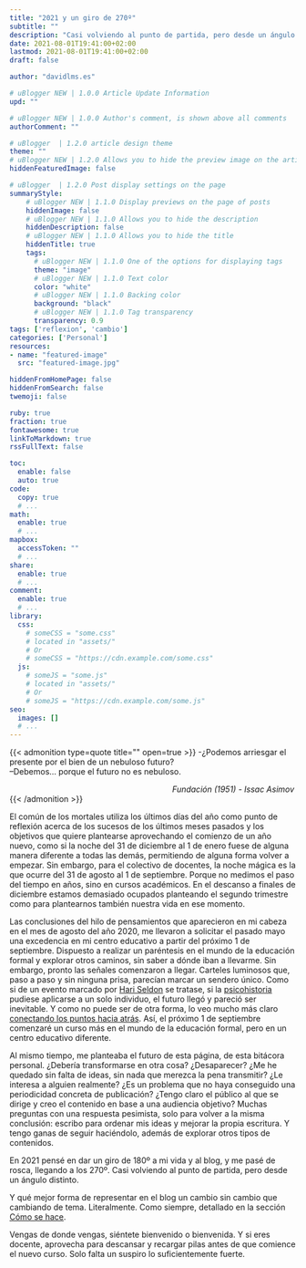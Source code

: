 ```yaml
---
title: "2021 y un giro de 270º"
subtitle: ""
description: "Casi volviendo al punto de partida, pero desde un ángulo distinto"
date: 2021-08-01T19:41:00+02:00
lastmod: 2021-08-01T19:41:00+02:00
draft: false

author: "davidlms.es"

# uBlogger NEW | 1.0.0 Article Update Information
upd: ""

# uBlogger NEW | 1.0.0 Author's comment, is shown above all comments
authorComment: ""

# uBlogger  | 1.2.0 article design theme
theme: ""
# uBlogger NEW | 1.2.0 Allows you to hide the preview image on the article page
hiddenFeaturedImage: false

# uBlogger  | 1.2.0 Post display settings on the page
summaryStyle:
    # uBlogger NEW | 1.1.0 Display previews on the page of posts
    hiddenImage: false
    # uBlogger NEW | 1.1.0 Allows you to hide the description
    hiddenDescription: false
    # uBlogger NEW | 1.1.0 Allows you to hide the title
    hiddenTitle: true
    tags:
      # uBlogger NEW | 1.1.0 One of the options for displaying tags
      theme: "image"
      # uBlogger NEW | 1.1.0 Text color
      color: "white"
      # uBlogger NEW | 1.1.0 Backing color
      background: "black"
      # uBlogger NEW | 1.1.0 Tag transparency
      transparency: 0.9
tags: ['reflexion', 'cambio']
categories: ['Personal']
resources:
- name: "featured-image"
  src: "featured-image.jpg"

hiddenFromHomePage: false
hiddenFromSearch: false
twemoji: false

ruby: true
fraction: true
fontawesome: true
linkToMarkdown: true
rssFullText: false

toc:
  enable: false
  auto: true
code:
  copy: true
  # ...
math:
  enable: true
  # ...
mapbox:
  accessToken: ""
  # ...
share:
  enable: true
  # ...
comment:
  enable: true
  # ...
library:
  css:
    # someCSS = "some.css"
    # located in "assets/"
    # Or
    # someCSS = "https://cdn.example.com/some.css"
  js:
    # someJS = "some.js"
    # located in "assets/"
    # Or
    # someJS = "https://cdn.example.com/some.js"
seo:
  images: []
  # ...
---
```


{{< admonition type=quote title="" open=true >}}
-¿Podemos arriesgar el presente por el bien de un nebuloso futuro?<br>
–Debemos… porque el futuro no es nebuloso.
<div style='text-align:right'><i>Fundación (1951) - Issac Asimov&nbsp;</i></div>
{{< /admonition >}}

El común de los mortales utiliza los últimos días del año como punto de reflexión acerca de los sucesos de los últimos meses pasados y los objetivos que quiere plantearse aprovechando el comienzo de un año nuevo, como si la noche del 31 de diciembre al 1 de enero fuese de alguna manera diferente a todas las demás, permitiendo de alguna forma volver a empezar. Sin embargo, para el colectivo de docentes, la noche mágica es la que ocurre del 31 de agosto al 1 de septiembre. Porque no medimos el paso del tiempo en años, sino en cursos académicos. En el descanso a finales de diciembre estamos demasiado ocupados planteando el segundo trimestre como para plantearnos también nuestra vida en ese momento.

Las conclusiones del hilo de pensamientos que aparecieron en mi cabeza en el mes de agosto del año 2020, me llevaron a solicitar el pasado mayo una excedencia en mi centro educativo a partir del próximo 1 de septiembre. Dispuesto a realizar un paréntesis en el mundo de la educación formal y explorar otros caminos, sin saber a dónde iban a llevarme. Sin embargo, pronto las señales comenzaron a llegar. Carteles luminosos que, paso a paso y sin ninguna prisa, parecían marcar un sendero único. Como si de un evento marcado por [Hari Seldon](https://es.wikipedia.org/wiki/Hari_Seldon) se tratase, si la [psicohistoria](https://es.wikipedia.org/wiki/Psicohistoria_(ficci%C3%B3n)) pudiese aplicarse a un solo individuo, el futuro llegó y pareció ser inevitable. Y como no puede ser de otra forma, lo veo mucho más claro [conectando los puntos hacia atrás](https://www.youtube.com/watch?v=u9btSNgXtf0). Así, el próximo 1 de septiembre comenzaré un curso más en el mundo de la educación formal, pero en un centro educativo diferente.

Al mismo tiempo, me planteaba el futuro de esta página, de esta bitácora personal. ¿Debería transformarse en otra cosa? ¿Desaparecer? ¿Me he quedado sin falta de ideas, sin nada que merezca la pena transmitir? ¿Le interesa a alguien realmente? ¿Es un problema que no haya conseguido una periodicidad concreta de publicación? ¿Tengo claro el público al que se dirige y creo el contenido en base a una audiencia objetivo? Muchas preguntas con una respuesta pesimista, solo para volver a la misma conclusión: escribo para ordenar mis ideas y mejorar la propia escritura. Y tengo ganas de seguir haciéndolo, además de explorar otros tipos de contenidos.

En 2021 pensé en dar un giro de 180º a mi vida y al blog, y me pasé de rosca, llegando a los 270º. Casi volviendo al punto de partida, pero desde un ángulo distinto.

Y qué mejor forma de representar en el blog un cambio sin cambio que cambiando de tema. Literalmente. Como siempre, detallado en la sección [Cómo se hace](/como-se-hace).

Vengas de donde vengas, siéntete bienvenido o bienvenida. Y si eres docente, aprovecha para descansar y recargar pilas antes de que comience el nuevo curso. Solo falta un suspiro lo suficientemente fuerte.



